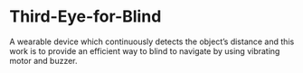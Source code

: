 # Third-Eye-for-Blind
A wearable device which continuously detects the object’s distance and this work is to provide an efficient way to blind to navigate by using vibrating motor and buzzer. 

